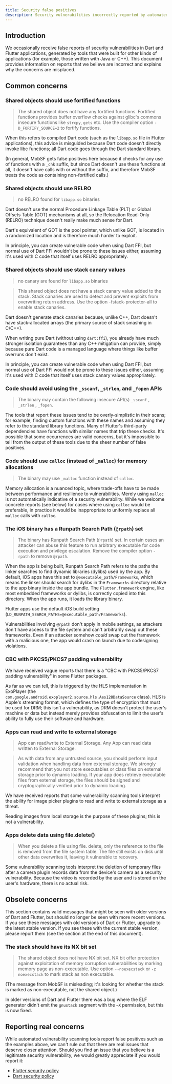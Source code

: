 ```yaml
---
title: Security false positives
description: Security vulnerabilities incorrectly reported by automated static analysis tools
---
```


## Introduction

We occasionally receive false reports of security
vulnerabilities in Dart and Flutter applications,
generated by tools that were built for other kinds
of applications (for example, those written with Java or C++).
This document provides information on reports that we believe
are incorrect and explains why the concerns are misplaced.

## Common concerns

### Shared objects should use fortified functions

> The shared object does not have any fortified functions.
> Fortified functions provides buffer overflow checks against glibc's commons insecure functions like `strcpy`, `gets` etc.
> Use the compiler option `-D_FORTIFY_SOURCE=2` to fortify functions.

When this refers to compiled Dart code
(such as the `libapp.so` file in Flutter applications),
this advice is misguided because Dart code doesn't
directly invoke libc functions;
all Dart code goes through the Dart standard library.

(In general, MobSF gets false positives here because
it checks for any use of functions with a `_chk` suffix,
but since Dart doesn't use these functions at all,
it doesn't have calls with or without the suffix,
and therefore MobSF treats the code as containing
non-fortified calls.)

### Shared objects should use RELRO

> no RELRO found for `libapp.so` binaries

Dart doesn't use the normal Procedure Linkage Table
(PLT) or Global Offsets Table (GOT) mechanisms at all,
so the Relocation Read-Only (RELRO) technique doesn't
really make much sense for Dart.

Dart's equivalent of GOT is the pool pointer,
which unlike GOT, is located in a randomized location
and is therefore much harder to exploit.

In principle, you can create vulnerable code when using Dart FFI,
but normal use of Dart FFI wouldn't be prone to these issues either,
assuming it's used with C code that itself uses RELRO appropriately.

### Shared objects should use stack canary values

> no canary are found for `libapp.so` binaries

> This shared object does not have a stack canary value added to the stack.
> Stack canaries are used to detect and prevent exploits from overwriting return address.
> Use the option -fstack-protector-all to enable stack canaries.

Dart doesn't generate stack canaries because,
unlike C++, Dart doesn't have stack-allocated arrays
(the primary source of stack smashing in C/C++).

When writing pure Dart (without using `dart:ffi`),
you already have much stronger isolation guarantees
than any C++ mitigation can provide,
simply because pure Dart code is a managed language
where things like buffer overruns don't exist.

In principle, you can create vulnerable code when using Dart FFI,
but normal use of Dart FFI would not be prone to these issues either, 
assuming it's used with C code that itself uses stack canary values
appropriately.

### Code should avoid using the `_sscanf`, `_strlen`, and `_fopen` APIs

> The binary may contain the following insecure API(s) `_sscanf` , `_strlen` , `_fopen`.

The tools that report these issues tend to be
overly-simplistic in their scans;
for example, finding custom functions with
these names and assuming they refer to the
standard library functions.
Many of Flutter's third-party dependencies have
functions with similar names that trip these checks.
It's possible that some occurrences are valid concerns,
but it's impossible to tell from the output of these tools
due to the sheer number of false positives.

### Code should use `calloc` (instead of `_malloc`) for memory allocations

> The binary may use `_malloc` function instead of `calloc`.

Memory allocation is a nuanced topic,
where trade-offs have to be made between performance
and resilience to vulnerabilities.
Merely using `malloc` is not automatically indicative
of a security vulnerability.
While we welcome concrete reports (see below)
for cases where using `calloc` would be preferable,
in practice it would be inappropriate to uniformly
replace all `malloc` calls with `calloc`.

### The iOS binary has a Runpath Search Path (`@rpath`) set

> The binary has Runpath Search Path (`@rpath`) set.
> In certain cases an attacker can abuse this feature to run arbitrary executable for code execution and privilege escalation.
> Remove the compiler option `-rpath` to remove `@rpath`.

When the app is being built, Runpath Search Path refers
to the paths the linker searches to find dynamic libraries
(dylibs) used by the app.
By default, iOS apps have this set to
`@executable_path/Frameworks`,
which means the linker should search for dylibs
in the `Frameworks` directory relative to the app
binary inside the app bundle.
The `Flutter.framework` engine,
like most embedded frameworks or dylibs,
is correctly copied into this directory.
When the app runs, it loads the library binary.

Flutter apps use the default iOS build setting
(`LD_RUNPATH_SEARCH_PATHS=@executable_path/Frameworks`).

Vulnerabilities involving `@rpath` don't apply
in mobile settings, as attackers don't have
access to the file system and can't arbitrarily
swap out these frameworks.
Even if an attacker somehow _could_ swap out the
framework with a malicious one,
the app would crash on launch due to codesigning violations.

### CBC with PKCS5/PKCS7 padding vulnerability

We have received vague reports that there is a
"CBC with PKCS5/PKCS7 padding vulnerability"
in some Flutter packages.

As far as we can tell, this is triggered by the HLS
implementation in ExoPlayer
(the `com.google.android.exoplayer2.source.hls.Aes128DataSource` class).
HLS is Apple's streaming format,
which defines the type of encryption that must be used for DRM;
this isn't a vulnerability,
as DRM doesn't protect the user's machine or data
but instead merely provides obfuscation 
to limit the user's ability to fully use their software and hardware.

### Apps can read and write to external storage

> App can read/write to External Storage. Any App can read data written to External Storage.

> As with data from any untrusted source, you should perform input validation when handling data from external storage.
> We strongly recommend that you not store executables or class files on external storage prior to dynamic loading.
> If your app does retrieve executable files from external storage,
> the files should be signed and cryptographically verified prior to dynamic loading.

We have received reports that some vulnerability
scanning tools interpret the ability for image
picker plugins to read and write to external storage as a threat.

Reading images from local storage is the purpose of these plugins;
this is not a vulnerability.

### Apps delete data using file.delete()

> When you delete a file using file. delete, only the reference to the file is removed from the file system table.
> The file still exists on disk until other data overwrites it, leaving it vulnerable to recovery.

Some vulnerability scanning tools interpret the deletion of
temporary files after a camera plugin records data from
the device's camera as a security vulnerability.
Because the video is recorded by the user and is stored
on the user's hardware, there is no actual risk.

## Obsolete concerns

This section contains valid messages that might be seen with
older versions of Dart and Flutter, but should no longer
be seen with more recent versions.
If you see these messages with old versions of Dart or Flutter,
upgrade to the latest stable version.
If you see these with the current stable version,
please report them (see the section at the end of this document).

### The stack should have its NX bit set

> The shared object does not have NX bit set.
> NX bit offer protection against exploitation of memory corruption vulnerabilities by marking memory page as non-executable.
> Use option `--noexecstack` or `-z noexecstack` to mark stack as non executable.

(The message from MobSF is misleading; it's looking
for whether the stack is marked as non-executable,
not the shared object.)

In older versions of Dart and Flutter there was a bug
where the ELF generator didn't emit the `gnustack`
segment with the `~X` permission, but this is now fixed.

## Reporting real concerns

While automated vulnerability scanning tools report
false positives such as the examples above,
we can't rule out that there are real issues that
deserve closer attention.
Should you find an issue that you believe is a
legitimate security vulnerability, we would greatly
appreciate if you would report it:

* [Flutter security policy]({{site.url}}/security)
* [Dart security policy]({{site.dart-site}}/security)
